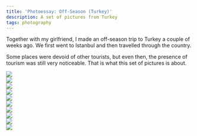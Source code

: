 ```yaml
---
title: 'Photoessay: Off-Season (Turkey)'
description: A set of pictures from Turkey
tags: photography
---
```


Together with my girlfriend, I made an off-season trip to Turkey a couple of
weeks ago. We first went to Istanbul and then travelled through the country.

Some places were devoid of other tourists, but even then, the presence of
tourism was still very noticeable. That is what this set of pictures is about.

<div class="figure flickr">
<a href="http://www.flickr.com/photos/jaspervdj/15538474041/">
<img src="/images/2014-10-31-pamukkale-i.jpg">
</a>
</div>

<div class="figure flickr">
<a href="http://www.flickr.com/photos/jaspervdj/15357027228/">
<img src="/images/2014-10-31-antalya-i.jpg">
</a>
</div>

<div class="figure flickr">
<a href="http://www.flickr.com/photos/jaspervdj/15361335838/">
<img src="/images/2014-10-31-antalya-ii.jpg">
</a>
</div>

<div class="figure flickr">
<a href="http://www.flickr.com/photos/jaspervdj/15369170227/">
<img src="/images/2014-10-31-pamukkale-ii.jpg">
</a>
</div>

<div class="figure flickr">
<a href="http://www.flickr.com/photos/jaspervdj/15612408162/">
<img src="/images/2014-10-31-pamukkale-viii.jpg">
</a>
</div>

<div class="figure flickr">
<a href="http://www.flickr.com/photos/jaspervdj/15560313761/">
<img src="/images/2014-10-31-pamukkale-iii.jpg">
</a>
</div>

<div class="figure flickr">
<a href="http://www.flickr.com/photos/jaspervdj/15386160780/">
<img src="/images/2014-10-31-pamukkale-iv.jpg">
</a>
</div>

<div class="figure flickr">
<a href="http://www.flickr.com/photos/jaspervdj/15576340355/">
<img src="/images/2014-10-31-pamukkale-v.jpg">
</a>
</div>

<div class="figure flickr">
<a href="http://www.flickr.com/photos/jaspervdj/15584877215/">
<img src="/images/2014-10-31-pamukkale-vi.jpg">
</a>
</div>

<div class="figure flickr">
<a href="http://www.flickr.com/photos/jaspervdj/14979175283/">
<img src="/images/2014-10-31-pamukkale-vii.jpg">
</a>
</div>

